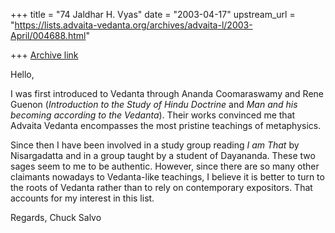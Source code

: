 +++
title = "74 Jaldhar H. Vyas"
date = "2003-04-17"
upstream_url = "https://lists.advaita-vedanta.org/archives/advaita-l/2003-April/004688.html"

+++
[Archive link](https://lists.advaita-vedanta.org/archives/advaita-l/2003-April/004688.html)

Hello,

I was first introduced to Vedanta through Ananda Coomaraswamy and Rene
Guenon (_Introduction to the Study of Hindu Doctrine_ and _Man and his
becoming according to the Vedanta_). Their works convinced me that
Advaita Vedanta encompasses the most pristine teachings of metaphysics.

Since then I have been involved in a study group reading _I am That_ by
Nisargadatta and in a group taught by a student of Dayananda. These two
sages seem to me to be authentic. However, since there are so many other
claimants nowadays to Vedanta-like teachings, I believe it is better to
turn to the roots of Vedanta rather than to rely on contemporary
expositors. That accounts for my interest in this list.

Regards,
Chuck Salvo

